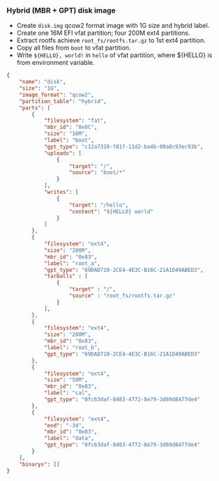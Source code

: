 ### Hybrid (MBR + GPT) disk image

- Create `disk.img` qcow2 format image with 1G size and hybrid label.
- Create one 16M EFI vfat partition; four 200M ext4 partitions.
- Extract rootfs achieve `root_fs/rootfs.tar.gz` to 1st ext4 partition.
- Copy all files from `boot` to vfat partition.
- Write `${HELLO}, world!` in `hello` of vfat partition, where ${HELLO} is from environment variable.

```json
{
    "name": "disk",
    "size": "1G",
    "image_format": "qcow2",
    "partition_table": "hybrid",
    "parts": [
        {
            "filesystem": "fat",
            "mbr_id": "0x0C",
            "size": "16M",
            "label": "boot",
            "gpt_type": "c12a7328-f81f-11d2-ba4b-00a0c93ec93b",
            "uploads": [
                {
                    "target": "/",
                    "source": "boot/*"
                }
            ],
            "writes": [
                {
                    "target": "/hello",
                    "content": "${HELLO} world"
                }
            ]
        },
        {
            "filesystem": "ext4",
            "size": "200M",
            "mbr_id": "0x83",
            "label": "root_a",
            "gpt_type": "69DAD710-2CE4-4E3C-B16C-21A1D49ABED3",
            "tarballs" : [
                {
                    "target" : "/",
                    "source" : "root_fs/rootfs.tar.gz"
                }
            ],
        },
        {
            "filesystem": "ext4",
            "size": "200M",
            "mbr_id": "0x83",
            "label": "root_b",
            "gpt_type": "69DAD710-2CE4-4E3C-B16C-21A1D49ABED3"
        },
        {
            "filesystem": "ext4",
            "size": "50M",
            "mbr_id": "0x83",
            "label": "cal",
            "gpt_type": "0fc63daf-8483-4772-8e79-3d69d8477de4"
        },
        {
            "filesystem": "ext4",
            "end": "-34",
            "mbr_id": "0x83",
            "label": "data",
            "gpt_type": "0fc63daf-8483-4772-8e79-3d69d8477de4"
        }
    ],
    "binarys": []
}
```